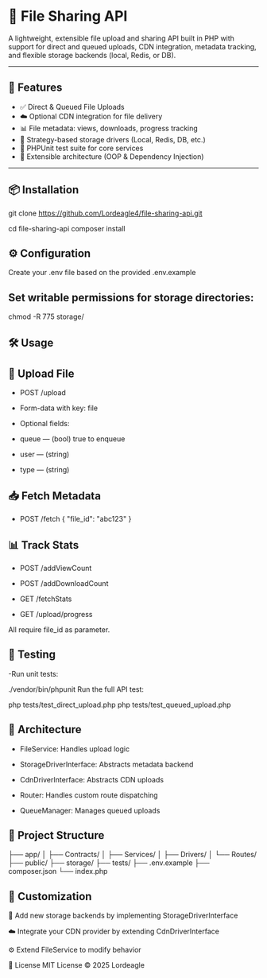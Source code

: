 # 📁 File Sharing API

A lightweight, extensible file upload and sharing API built in PHP with support for direct and queued uploads, CDN integration, metadata tracking, and flexible storage backends (local, Redis, or DB).

---

## 🚀 Features

- ✅ Direct & Queued File Uploads
- ☁️ Optional CDN integration for file delivery
- 📊 File metadata: views, downloads, progress tracking
- 🧱 Strategy-based storage drivers (Local, Redis, DB, etc.)
- 🧪 PHPUnit test suite for core services
- 🧩 Extensible architecture (OOP & Dependency Injection)

---

## 📦 Installation

git clone https://github.com/Lordeagle4/file-sharing-api.git

cd file-sharing-api
composer install

## ⚙️ Configuration
Create your .env file based on the provided .env.example

## Set writable permissions for storage directories:
chmod -R 775 storage/

## 🛠️ Usage

## 🔼 Upload File

- POST /upload
- Form-data with key: file

- Optional fields:

- queue — (bool) true to enqueue

- user — (string)

- type — (string)

## 📥 Fetch Metadata
- POST /fetch
{
  "file_id": "abc123"
}

## 📊 Track Stats
- POST /addViewCount

- POST /addDownloadCount

- GET /fetchStats

- GET /upload/progress

All require file_id as parameter.

## 🧪 Testing

-Run unit tests:

./vendor/bin/phpunit
Run the full API test:


php tests/test_direct_upload.php
php tests/test_queued_upload.php

## 🧱 Architecture
- FileService: Handles upload logic

- StorageDriverInterface: Abstracts metadata backend

- CdnDriverInterface: Abstracts CDN uploads

- Router: Handles custom route dispatching

- QueueManager: Manages queued uploads

## 📁 Project Structure

├── app/
│   ├── Contracts/
│   ├── Services/
│   ├── Drivers/
│   └── Routes/
├── public/
├── storage/
├── tests/
├── .env.example
├── composer.json
└── index.php

## 🧩 Customization

🔄 Add new storage backends by implementing StorageDriverInterface

☁️ Integrate your CDN provider by extending CdnDriverInterface

⚙️ Extend FileService to modify behavior

📝 License
MIT License © 2025 Lordeagle



